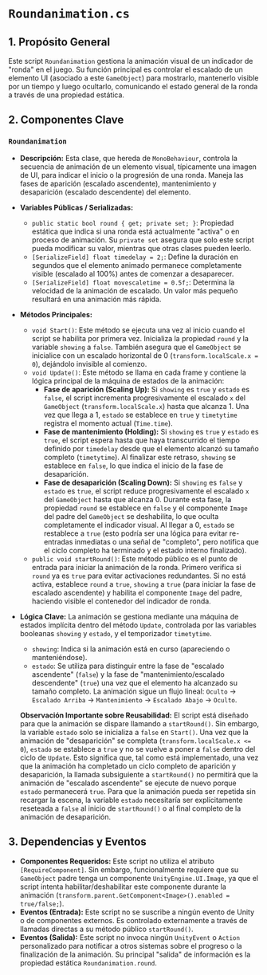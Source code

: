 # `Roundanimation.cs`

## 1. Propósito General
Este script `Roundanimation` gestiona la animación visual de un indicador de "ronda" en el juego. Su función principal es controlar el escalado de un elemento UI (asociado a este `GameObject`) para mostrarlo, mantenerlo visible por un tiempo y luego ocultarlo, comunicando el estado general de la ronda a través de una propiedad estática.

## 2. Componentes Clave

### `Roundanimation`
-   **Descripción:** Esta clase, que hereda de `MonoBehaviour`, controla la secuencia de animación de un elemento visual, típicamente una imagen de UI, para indicar el inicio o la progresión de una ronda. Maneja las fases de aparición (escalado ascendente), mantenimiento y desaparición (escalado descendente) del elemento.
-   **Variables Públicas / Serializadas:**
    -   `public static bool round { get; private set; }`: Propiedad estática que indica si una ronda está actualmente "activa" o en proceso de animación. Su `private set` asegura que solo este script pueda modificar su valor, mientras que otras clases pueden leerlo.
    -   `[SerializeField] float timedelay = 2;`: Define la duración en segundos que el elemento animado permanece completamente visible (escalado al 100%) antes de comenzar a desaparecer.
    -   `[SerializeField] float movescaletime = 0.5f;`: Determina la velocidad de la animación de escalado. Un valor más pequeño resultará en una animación más rápida.
-   **Métodos Principales:**
    -   `void Start()`: Este método se ejecuta una vez al inicio cuando el script se habilita por primera vez. Inicializa la propiedad `round` y la variable `showing` a `false`. También asegura que el `GameObject` se inicialice con un escalado horizontal de 0 (`transform.localScale.x = 0`), dejándolo invisible al comienzo.
    -   `void Update()`: Este método se llama en cada frame y contiene la lógica principal de la máquina de estados de la animación:
        -   **Fase de aparición (Scaling Up):** Si `showing` es `true` y `estado` es `false`, el script incrementa progresivamente el escalado `x` del `GameObject` (`transform.localScale.x`) hasta que alcanza 1. Una vez que llega a 1, `estado` se establece en `true` y `timetytime` registra el momento actual (`Time.time`).
        -   **Fase de mantenimiento (Holding):** Si `showing` es `true` y `estado` es `true`, el script espera hasta que haya transcurrido el tiempo definido por `timedelay` desde que el elemento alcanzó su tamaño completo (`timetytime`). Al finalizar este retraso, `showing` se establece en `false`, lo que indica el inicio de la fase de desaparición.
        -   **Fase de desaparición (Scaling Down):** Si `showing` es `false` y `estado` es `true`, el script reduce progresivamente el escalado `x` del `GameObject` hasta que alcanza 0. Durante esta fase, la propiedad `round` se establece en `false` y el componente `Image` del padre del `GameObject` se deshabilita, lo que oculta completamente el indicador visual. Al llegar a 0, `estado` se restablece a `true` (esto podría ser una lógica para evitar re-entradas inmediatas o una señal de "completo", pero notifica que el ciclo completo ha terminado y el estado interno finalizado).
    -   `public void startRound()`: Este método público es el punto de entrada para iniciar la animación de la ronda. Primero verifica si `round` ya es `true` para evitar activaciones redundantes. Si no está activa, establece `round` a `true`, `showing` a `true` (para iniciar la fase de escalado ascendente) y habilita el componente `Image` del padre, haciendo visible el contenedor del indicador de ronda.

-   **Lógica Clave:**
    La animación se gestiona mediante una máquina de estados implícita dentro del método `Update`, controlada por las variables booleanas `showing` y `estado`, y el temporizador `timetytime`.
    -   `showing`: Indica si la animación está en curso (apareciendo o manteniéndose).
    -   `estado`: Se utiliza para distinguir entre la fase de "escalado ascendente" (`false`) y la fase de "mantenimiento/escalado descendente" (`true`) una vez que el elemento ha alcanzado su tamaño completo.
    La animación sigue un flujo lineal: `Oculto` -> `Escalado Arriba` -> `Mantenimiento` -> `Escalado Abajo` -> `Oculto`.

    **Observación Importante sobre Reusabilidad:** El script está diseñado para que la animación se dispare llamando a `startRound()`. Sin embargo, la variable `estado` solo se inicializa a `false` en `Start()`. Una vez que la animación de "desaparición" se completa (`transform.localScale.x <= 0`), `estado` se establece a `true` y no se vuelve a poner a `false` dentro del ciclo de `Update`. Esto significa que, tal como está implementado, una vez que la animación ha completado un ciclo completo de aparición y desaparición, la llamada subsiguiente a `startRound()` no permitirá que la animación de "escalado ascendente" se ejecute de nuevo porque `estado` permanecerá `true`. Para que la animación pueda ser repetida sin recargar la escena, la variable `estado` necesitaría ser explícitamente reseteada a `false` al inicio de `startRound()` o al final completo de la animación de desaparición.

## 3. Dependencias y Eventos
-   **Componentes Requeridos:** Este script no utiliza el atributo `[RequireComponent]`. Sin embargo, funcionalmente requiere que su `GameObject` padre tenga un componente `UnityEngine.UI.Image`, ya que el script intenta habilitar/deshabilitar este componente durante la animación (`transform.parent.GetComponent<Image>().enabled = true/false;`).
-   **Eventos (Entrada):** Este script no se suscribe a ningún evento de Unity o de componentes externos. Es controlado externamente a través de llamadas directas a su método público `startRound()`.
-   **Eventos (Salida):** Este script no invoca ningún `UnityEvent` o `Action` personalizado para notificar a otros sistemas sobre el progreso o la finalización de la animación. Su principal "salida" de información es la propiedad estática `Roundanimation.round`.